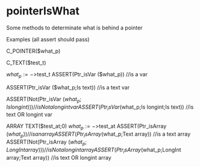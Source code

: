 # pointerIsWhat

Some methods to determinate what is behind a pointer

Examples (all assert should pass)

C_POINTER($what_p)

C_TEXT($test_t)


$what_p:=->$test_t
ASSERT(Ptr_isVar ($what_p))  //is a var

ASSERT(Ptr_isVar ($what_p;Is text))  //is a text var 

ASSERT(Not(Ptr_isVar ($what_p;Is longint)))  //is Not a longint var
ASSERT(Ptr_isVar ($what_p;Is longint;Is text))  //is text OR longint var

ARRAY TEXT($test_at;0)
$what_p:=->$test_at
ASSERT(Ptr_isArray ($what_p))  //is an array
ASSERT(Ptr_isArray ($what_p;Text array))  //is a text array 
ASSERT(Not(Ptr_isArray ($what_p;LongInt array)))  //is Not a longint array
ASSERT(Ptr_isArray ($what_p;LongInt array;Text array))  //is text OR longint array
